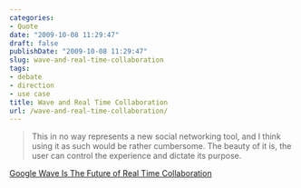 ```yaml
---
categories:
- Quote
date: "2009-10-08 11:29:47"
draft: false
publishDate: "2009-10-08 11:29:47"
slug: wave-and-real-time-collaboration
tags:
- debate
- direction
- use case
title: Wave and Real Time Collaboration
url: /wave-and-real-time-collaboration/
---
```

> This in no way represents a new social networking tool, and I think
> using it as such would be rather cumbersome. The beauty of it is, the
> user can control the experience and dictate its purpose.

[Google Wave Is The Future of Real Time
Collaboration](http://www.michaelfruchter.com/blog/2009/10/google-wave-is-the-future-of-real-time-collaboration/)